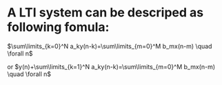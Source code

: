 # A LTI system can be descriped as following fomula:

$\sum\limits_{k=0}^N a_ky(n-k)=\sum\limits_{m=0}^M b_mx(n-m) \quad \forall n$

or
$y(n)+\sum\limits_{k=1}^N a_ky(n-k)=\sum\limits_{m=0}^M b_mx(n-m) \quad \forall n$
